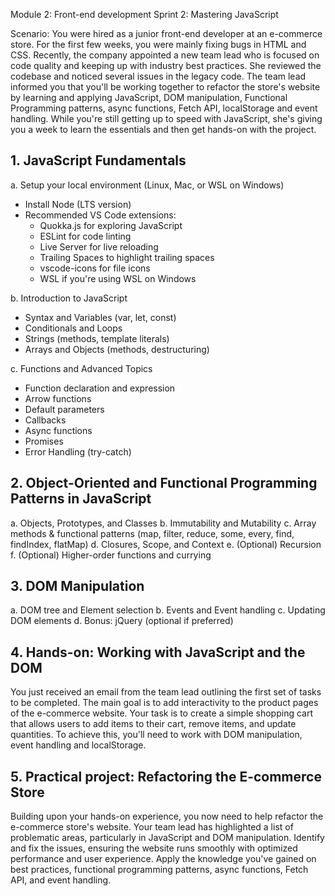 Module 2: Front-end development
Sprint 2: Mastering JavaScript

Scenario: You were hired as a junior front-end developer at an e-commerce store. For the first few weeks, you were mainly fixing bugs in HTML and CSS. Recently, the company appointed a new team lead who is focused on code quality and keeping up with industry best practices. She reviewed the codebase and noticed several issues in the legacy code. The team lead informed you that you'll be working together to refactor the store's website by learning and applying JavaScript, DOM manipulation, Functional Programming patterns, async functions, Fetch API, localStorage and event handling. While you're still getting up to speed with JavaScript, she's giving you a week to learn the essentials and then get hands-on with the project.

## 1. JavaScript Fundamentals

a. Setup your local environment (Linux, Mac, or WSL on Windows)
  - Install Node (LTS version)
  - Recommended VS Code extensions:
    - Quokka.js for exploring JavaScript
    - ESLint for code linting
    - Live Server for live reloading
    - Trailing Spaces to highlight trailing spaces
    - vscode-icons for file icons
    - WSL if you're using WSL on Windows

b. Introduction to JavaScript
  - Syntax and Variables (var, let, const)
  - Conditionals and Loops
  - Strings (methods, template literals)
  - Arrays and Objects (methods, destructuring)

c. Functions and Advanced Topics
  - Function declaration and expression
  - Arrow functions
  - Default parameters
  - Callbacks
  - Async functions
  - Promises
  - Error Handling (try-catch)

## 2. Object-Oriented and Functional Programming Patterns in JavaScript
  a. Objects, Prototypes, and Classes
  b. Immutability and Mutability
  c. Array methods & functional patterns (map, filter, reduce, some, every, find, findIndex, flatMap)
  d. Closures, Scope, and Context
  e. (Optional) Recursion
  f. (Optional) Higher-order functions and currying

## 3. DOM Manipulation
  a. DOM tree and Element selection
  b. Events and Event handling
  c. Updating DOM elements
  d. Bonus: jQuery (optional if preferred)

## 4. Hands-on: Working with JavaScript and the DOM
You just received an email from the team lead outlining the first set of tasks to be completed. The main goal is to add interactivity to the product pages of the e-commerce website. Your task is to create a simple shopping cart that allows users to add items to their cart, remove items, and update quantities. To achieve this, you'll need to work with DOM manipulation, event handling and localStorage.

## 5. Practical project: Refactoring the E-commerce Store
Building upon your hands-on experience, you now need to help refactor the e-commerce store's website. Your team lead has highlighted a list of problematic areas, particularly in JavaScript and DOM manipulation. Identify and fix the issues, ensuring the website runs smoothly with optimized performance and user experience. Apply the knowledge you've gained on best practices, functional programming patterns, async functions, Fetch API, and event handling.
